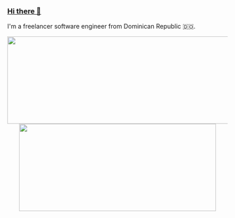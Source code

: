 ### [ Hi there 👋](https://dewinmartinez.com/)

I'm a freelancer software engineer from Dominican Republic 🇩🇴.
<div align="center">
  <a href="https://github.com/dewinjm"><img width="550" height="200" src="https://github-readme-stats.vercel.app/api?username=dewinjm&show_icons=true&theme=dracula"></a>
  <a href="https://github.com/dewinjm"><img width="450" height="200" src="https://github-readme-stats.vercel.app/api/top-langs/?username=dewinjm&&langs_count=6&layout=compact&theme=dracula"></a>
</div>

<!--
**dewinjm/dewinjm** is a ✨ _special_ ✨ repository because its `README.md` (this file) appears on your GitHub profile.

Here are some ideas to get you started:

- 🔭 I’m currently working on ...
- 🌱 I’m currently learning ...
- 👯 I’m looking to collaborate on ...
- 🤔 I’m looking for help with ...
- 💬 Ask me about ...
- 📫 How to reach me: ...
- 😄 Pronouns: ...
- ⚡ Fun fact: ...

## Open Source Projects
<div align="center">
<a href="https://github.com/unifay/curso-javascript"><img src="https://github-readme-stats.vercel.app/api/pin/?username=dewinjm&repo=monthyear-picker&theme=dracula">
<a href="https://github.com/unifay/curso-javascript"><img src="https://github-readme-stats.vercel.app/api/pin/?username=dewinjm&repo=retrofit-helper&theme=dracula">
</div>
-->
